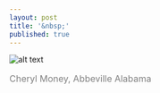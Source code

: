 ```yaml
---
layout: post
title: '&nbsp;'
published: true
---
```

![alt text](https://jonkalev.s3.us-west-2.amazonaws.com/20230306_cherylmoney.jpg)
<p style="color: grey; font-size: 16px;">Cheryl Money, Abbeville Alabama</p>
